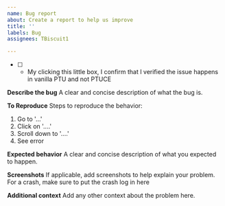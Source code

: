 ```yaml
---
name: Bug report
about: Create a report to help us improve
title: ''
labels: Bug
assignees: TBiscuit1

---
```


- [ ] - My clicking this little box, I confirm that I verified the issue happens in vanilla PTU and not PTUCE

**Describe the bug**
A clear and concise description of what the bug is.

**To Reproduce**
Steps to reproduce the behavior:
1. Go to '...'
2. Click on '....'
3. Scroll down to '....'
4. See error

**Expected behavior**
A clear and concise description of what you expected to happen.

**Screenshots**
If applicable, add screenshots to help explain your problem. For a crash, make sure to put the crash log in here

**Additional context**
Add any other context about the problem here.
